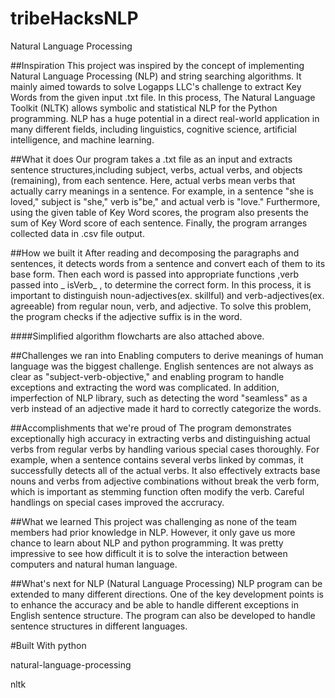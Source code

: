 # tribeHacksNLP
Natural Language Processing

##Inspiration
This project was inspired by the concept of implementing Natural Language Processing (NLP) and string searching algorithms. It mainly aimed towards to solve Logapps LLC's challenge to extract Key Words from the given input .txt file. In this process, The Natural Language Toolkit (NLTK) allows symbolic and statistical NLP for the Python programming. NLP has a huge potential in a direct real-world application in many different fields, including linguistics, cognitive science, artificial intelligence, and machine learning.

##What it does
Our program takes a .txt file as an input and extracts sentence structures,including subject, verbs, actual verbs, and objects (remaining), from each sentence. Here, actual verbs mean verbs that actually carry meanings in a sentence. For example, in a sentence "she is loved," subject is "she," verb is"be," and actual verb is "love." Furthermore, using the given table of Key Word scores, the program also presents the sum of Key Word score of each sentence. Finally, the program arranges collected data in .csv file output.

##How we built it
After reading and decomposing the paragraphs and sentences, it detects words from a sentence and convert each of them to its base form. Then each word is passed into appropriate functions ,verb passed into _ isVerb_ , to determine the correct form. In this process, it is important to distinguish noun-adjectives(ex. skillful) and verb-adjectives(ex. agreeable) from regular noun, verb, and adjective. To solve this problem, the program checks if the adjective suffix is in the word.

####Simplified algorithm flowcharts are also attached above.

##Challenges we ran into
Enabling computers to derive meanings of human language was the biggest challenge. English sentences are not always as clear as "subject-verb-objective," and enabling program to handle exceptions and extracting the word was complicated. In addition, imperfection of NLP library, such as detecting the word "seamless" as a verb instead of an adjective made it hard to correctly categorize the words.

##Accomplishments that we're proud of
The program demonstrates exceptionally high accuracy in extracting verbs and distinguishing actual verbs from regular verbs by handling various special cases thoroughly. For example, when a sentence contains several verbs linked by commas, it successfully detects all of the actual verbs. It also effectively extracts base nouns and verbs from adjective combinations without break the verb form, which is important as stemming function often modify the verb. Careful handlings on special cases improved the accruracy.

##What we learned
This project was challenging as none of the team members had prior knowledge in NLP. However, it only gave us more chance to learn about NLP and python programming. It was pretty impressive to see how difficult it is to solve the interaction between computers and natural human language.

##What's next for NLP (Natural Language Processing)
NLP program can be extended to many different directions. One of the key development points is to enhance the accuracy and be able to handle different exceptions in English sentence structure. The program can also be developed to handle sentence structures in different languages.

#Built With
python

natural-language-processing

nltk
